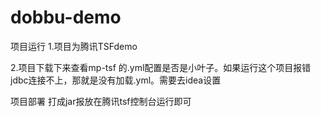 # dobbu-demo
项目运行
1.项目为腾讯TSFdemo

2.项目下载下来查看mp-tsf 的.yml配置是否是小叶子。如果运行这个项目报错jdbc连接不上，那就是没有加载.yml。需要去idea设置

项目部署
打成jar报放在腾讯tsf控制台运行即可
